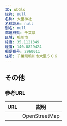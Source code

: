 ```yaml
---
ID: ubGls
総称: null
名称: 大里神社
名称読み: null
別名: null
都道府県: 千葉県
区域: 鴨川市
緯度: 35.1121349
経度: 140.0829424
郵便番号: 2960011
住所: 千葉県鴨川市大里５０６
---
```


## その他

### 参考URL

| URL | 説明          |
| --- | ------------- |
|     | OpenStreetMap |
